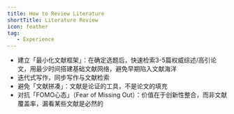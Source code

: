```yaml
---
title: How to Review Literature
shortTitle: Literature Review
icon: feather
tag:
   - Experience
---
```


- 建立「最小化文献框架」：在确定选题后，快速检索3-5篇权威综述/高引论文，用最少时间搭建基础文献网络，避免早期陷入文献海洋
- 迭代式写作，同步写作与文献检索
- 避免「文献拼凑」：文献是论证的工具，不是论文的填充
- 对抗「FOMO心态」（Fear of Missing Out）：价值在于创新性整合，而非文献覆盖率，漏看某些文献是必然的